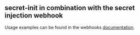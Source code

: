 ## secret-init in combination with the secret injection webhook

Usage examples can be found in the webhooks [documentation](https://bank-vaults.dev/docs/mutating-webhook/).
